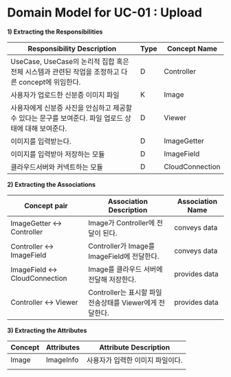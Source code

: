 # Domain Model for UC-01 : Upload 

**1) Extracting the Responsibilities**

| Responsibility Description                                   | Type | Concept Name    |
| ------------------------------------------------------------ | ---- | --------------- |
| UseCase, UseCase의 논리적 집합 혹은 전체 시스템과 관련된 작업을 조정하고 다른 concept에 위임한다. | D    | Controller      |
| 사용자가 업로드한 신분증 이미지 파일                         | K    | Image           |
| 사용자에게 신분증 사진을 안심하고 제공할 수 있다는 문구를 보여준다. 파일 업로드 상태에 대해 보여준다. | D    | Viewer          |
| 이미지를 입력받는다.                                         | D    | ImageGetter     |
| 이미지를 입력받아 저장하는 모듈                              | D    | ImageField      |
| 클라우드서버와 커넥트하는 모듈                               | D    | CloudConnection |



**2) Extracting the Associations**

| Concept pair | Association Description | Association Name |
| ------------------ | ----------------------- | ---------------- |
| ImageGetter <-> Controller     | Image가  Controller에 전달이 된다.                       | conveys data     |
| Controller <-> ImageField      | Controller가 Image를 ImageField에 전달한다.              | conveys data     |
| ImageField <-> CloudConnection | Image를 클라우드 서버에 전달해 저장한다.                 | provides data    |
| Controller <-> Viewer | Controller는 표시할 파일 전송상태를 Viewer에게 전달한다. | provides data |

**3) Extracting the Attributes**

| Concept | Attributes | Attribute Description            |
| ------- | ---------- | -------------------------------- |
| Image   | ImageInfo  | 사용자가 입력한 이미지 파일이다. |
|         |            |                                  |